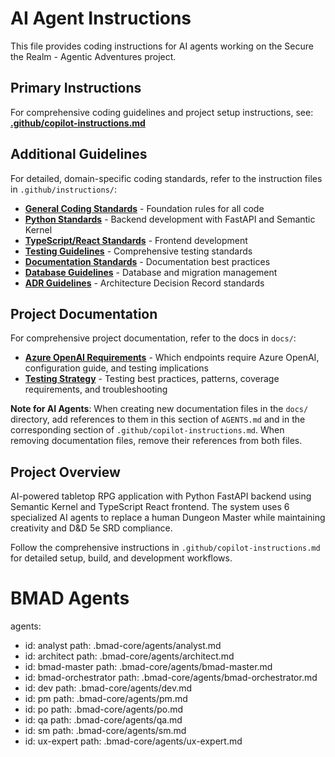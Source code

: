 # AI Agent Instructions

This file provides coding instructions for AI agents working on the Secure the Realm - Agentic Adventures project.

## Primary Instructions

For comprehensive coding guidelines and project setup instructions, see:
**[.github/copilot-instructions.md](.github/copilot-instructions.md)**

## Additional Guidelines

For detailed, domain-specific coding standards, refer to the instruction files in `.github/instructions/`:

- **[General Coding Standards](.github/instructions/general-coding.instructions.md)** - Foundation rules for all code
- **[Python Standards](.github/instructions/python.instructions.md)** - Backend development with FastAPI and Semantic Kernel
- **[TypeScript/React Standards](.github/instructions/typescript-react.instructions.md)** - Frontend development
- **[Testing Guidelines](.github/instructions/testing.instructions.md)** - Comprehensive testing standards
- **[Documentation Standards](.github/instructions/documentation.instructions.md)** - Documentation best practices
- **[Database Guidelines](.github/instructions/database.instructions.md)** - Database and migration management
- **[ADR Guidelines](.github/instructions/adr.instructions.md)** - Architecture Decision Record standards

## Project Documentation

For comprehensive project documentation, refer to the docs in `docs/`:

- **[Azure OpenAI Requirements](docs/AZURE_OPENAI_REQUIREMENTS.md)** - Which endpoints require Azure OpenAI, configuration guide, and testing implications
- **[Testing Strategy](docs/TESTING_STRATEGY.md)** - Testing best practices, patterns, coverage requirements, and troubleshooting

**Note for AI Agents**: When creating new documentation files in the `docs/` directory, add references to them in this section of `AGENTS.md` and in the corresponding section of `.github/copilot-instructions.md`. When removing documentation files, remove their references from both files.

## Project Overview

AI-powered tabletop RPG application with Python FastAPI backend using Semantic Kernel and TypeScript React frontend. The system uses 6 specialized AI agents to replace a human Dungeon Master while maintaining creativity and D&D 5e SRD compliance.

Follow the comprehensive instructions in `.github/copilot-instructions.md` for detailed setup, build, and development workflows.

# BMAD Agents
agents:
  - id: analyst
    path: .bmad-core/agents/analyst.md
  - id: architect
    path: .bmad-core/agents/architect.md
  - id: bmad-master
    path: .bmad-core/agents/bmad-master.md
  - id: bmad-orchestrator
    path: .bmad-core/agents/bmad-orchestrator.md
  - id: dev
    path: .bmad-core/agents/dev.md
  - id: pm
    path: .bmad-core/agents/pm.md
  - id: po
    path: .bmad-core/agents/po.md
  - id: qa
    path: .bmad-core/agents/qa.md
  - id: sm
    path: .bmad-core/agents/sm.md
  - id: ux-expert
    path: .bmad-core/agents/ux-expert.md